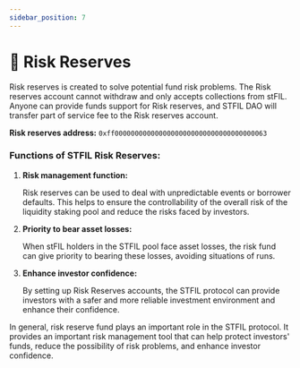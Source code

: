 ```yaml
---
sidebar_position: 7
---
```


# 📌 Risk Reserves

Risk reserves is created to solve potential fund risk problems. The Risk reserves account cannot withdraw and only accepts collections from stFIL. Anyone can provide funds support for Risk reserves, and STFIL DAO will transfer part of service fee to the Risk reserves account.

**Risk reserves address:** `0xff00000000000000000000000000000000000063`
### Functions of STFIL Risk Reserves:

1. **Risk management function:**
    
   Risk reserves can be used to deal with unpredictable events or borrower defaults. This helps to ensure the controllability of the overall risk of the liquidity staking pool and reduce the risks faced by investors.
2. **Priority to bear asset losses:**
   
   When stFIL holders in the STFIL pool face asset losses, the risk fund can give priority to bearing these losses, avoiding situations of runs.
3. **Enhance investor confidence:**
   
   By setting up Risk Reserves accounts, the STFIL protocol can provide investors with a safer and more reliable investment environment and enhance their confidence.

In general, risk reserve fund plays an important role in the STFIL protocol. It provides an important risk management tool that can help protect investors' funds, reduce the possibility of risk problems, and enhance investor confidence.
